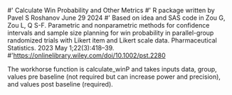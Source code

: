 #' Calculate Win Probability and Other Metrics
#' R package written by Pavel S Roshanov June 29 2024
#' Based on idea and SAS code in Zou G, Zou L, Q S-F. Parametric and nonparametric methods for confidence intervals and sample size planning for win probability in parallel-group randomized trials with Likert item and Likert scale data. Pharmaceutical Statistics. 2023 May 1;22(3):418–39.
#'https://onlinelibrary.wiley.com/doi/10.1002/pst.2280

The workhorse function is calculate_winP and takes inputs data, group, values pre baseline (not required but can increase power and precision), and values post baseline (required).
